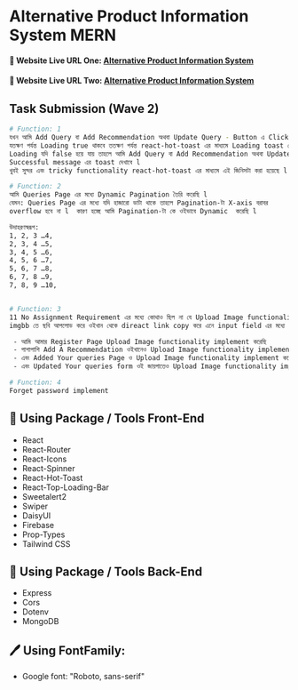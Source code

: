 # Alternative Product Information System MERN

#### 🔗 Website Live URL One: [Alternative Product Information System](https://alternative-product-info-b80e6.web.app/)

#### 🔗 Website Live URL Two: [Alternative Product Information System](https://alternative-product-info-b80e6.firebaseapp.com/)

## Task Submission (Wave 2)

```bash
# Function: 1
যখন আমি Add Query বা Add Recommendation অথবা Update Query - Button এ Click করার পর
যতক্ষণ পর্যন্ত Loading true থাকবে ততক্ষণ পর্যন্ত react-hot-toast এর মাধ্যমে Loading toast দেখাবে l
Loading যদি false হয়ে যায় তাহলে আমি Add Query বা Add Recommendation অথবা Update Query
Successful message এর toast দেখাবে l
খুবই সুন্দর এবং tricky functionality react-hot-toast এর মাধ্যমে এই জিনিসটা করা হয়েছে l

# Function: 2
আমি Queries Page এর মধ্যে Dynamic Pagination তৈরি করেছি l
যেমন: Queries Page এর মধ্যে যদি হাজারো ডাটা থাকে তাহলে Pagination-টা X-axis বরাবর
overflow হবে না l  কারণ হচ্ছে আমি Pagination-টা কে ওইভাবে Dynamic  করেছি l

উদাহরণস্বরূপ:
1, 2, 3 …4,
2, 3, 4 …5,
3, 4, 5 …6,
4, 5, 6 …7,
5, 6, 7 …8,
6, 7, 8 …9,
7, 8, 9 …10,


# Function: 3
11 No Assignment Requirement এর মধ্যে কোথাও ছিল না যে Upload Image functionality system এর কথা,
imgbb তে ছবি আপলোড করে ওইখান থেকে direact link copy করে এনে input field এর মধ্যে বসাতে হতো l

 - আমি আমার Register Page Upload Image functionality implement করেছি
 - পাশাপাশি Add A Recommendation ওইখানেও Upload Image functionality implement করেছি
 - এবং Added Your queries Page ও Upload Image functionality implement করেছি
 - এবং Updated Your queries form ওই জায়গাতেও Upload Image functionality implement করেছি

# Function: 4
Forget password implement

```

## 🧰 Using Package / Tools Front-End

- React
- React-Router
- React-Icons
- React-Spinner
- React-Hot-Toast
- React-Top-Loading-Bar
- Sweetalert2
- Swiper
- DaisyUI
- Firebase
- Prop-Types
- Tailwind CSS

## 🧰 Using Package / Tools Back-End

- Express
- Cors
- Dotenv
- MongoDB

## 🖊️ Using FontFamily:

- Google font: "Roboto, sans-serif"
